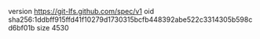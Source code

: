 version https://git-lfs.github.com/spec/v1
oid sha256:1ddbff915ffd41f10279d1730315bcfb448392abe522c3314305b598cd6bf01b
size 4530
